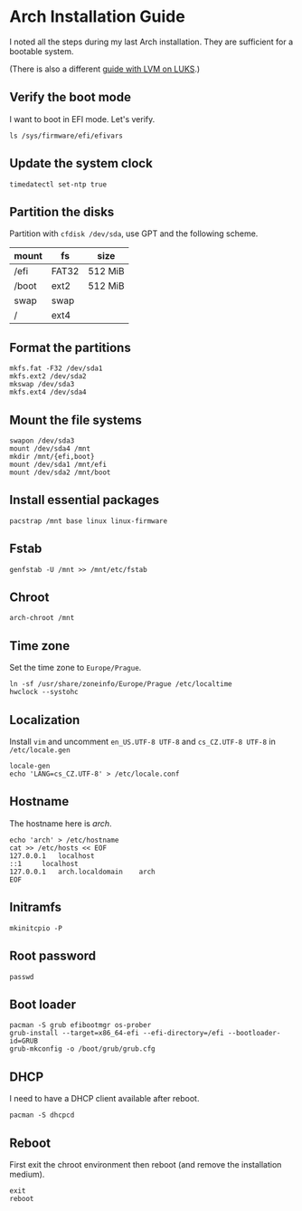 # Arch Installation Guide

I noted all the steps during my last Arch installation. They are sufficient for a bootable system.

(There is also a different [guide with LVM on LUKS](lvm-on-luks.md).)

## Verify the boot mode

I want to boot in EFI mode. Let's verify.

```
ls /sys/firmware/efi/efivars
```

## Update the system clock

```
timedatectl set-ntp true
```

## Partition the disks

Partition with `cfdisk /dev/sda`, use GPT and the following scheme.

| mount | fs    | size    |
|-------| ------|---------|
| /efi  | FAT32 | 512 MiB |
| /boot | ext2  | 512 MiB |
| swap  | swap  |         |
| /     | ext4  |         |

## Format the partitions

```
mkfs.fat -F32 /dev/sda1
mkfs.ext2 /dev/sda2
mkswap /dev/sda3
mkfs.ext4 /dev/sda4
```

## Mount the file systems

```
swapon /dev/sda3
mount /dev/sda4 /mnt
mkdir /mnt/{efi,boot}
mount /dev/sda1 /mnt/efi
mount /dev/sda2 /mnt/boot
```

## Install essential packages

```
pacstrap /mnt base linux linux-firmware
```

## Fstab

```
genfstab -U /mnt >> /mnt/etc/fstab
```

## Chroot

```
arch-chroot /mnt
```

## Time zone

Set the time zone to `Europe/Prague`.

```
ln -sf /usr/share/zoneinfo/Europe/Prague /etc/localtime
hwclock --systohc
```

## Localization

Install `vim` and uncomment `en_US.UTF-8 UTF-8` and `cs_CZ.UTF-8 UTF-8` in `/etc/locale.gen`

```
locale-gen
echo 'LANG=cs_CZ.UTF-8' > /etc/locale.conf
```

## Hostname

The hostname here is _arch_.

```
echo 'arch' > /etc/hostname
cat >> /etc/hosts << EOF
127.0.0.1	localhost
::1		localhost
127.0.0.1	arch.localdomain	arch
EOF
```

## Initramfs

```
mkinitcpio -P
```

## Root password

```
passwd
```

## Boot loader

```
pacman -S grub efibootmgr os-prober
grub-install --target=x86_64-efi --efi-directory=/efi --bootloader-id=GRUB
grub-mkconfig -o /boot/grub/grub.cfg
```

## DHCP

I need to have a DHCP client available after reboot.

```
pacman -S dhcpcd
```

## Reboot

First exit the chroot environment then reboot (and remove the installation medium).

```
exit
reboot
```
